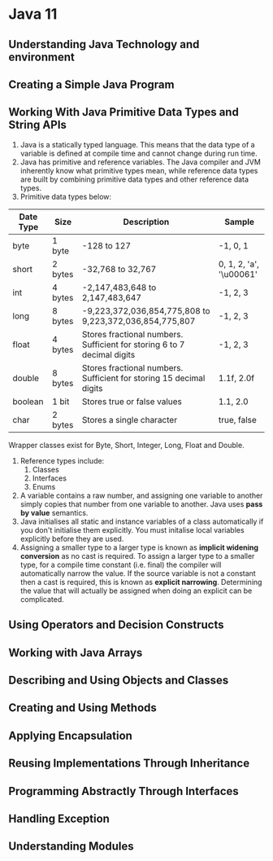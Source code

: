 # Java 11

## Understanding Java Technology and environment

## Creating a Simple Java Program

## Working With Java Primitive Data Types and String APIs

1. Java is a statically typed language. This means that the data type of a variable is defined at compile time and cannot change during run time. 
1. Java has primitive and reference variables. The Java compiler and JVM inherently know what primitive types mean, while reference data types are built by combining primitive data types and other reference data types.
1. Primitive data types below:

| Date Type | Size    | Description                                                             | Sample                  |
|-----------|---------|-------------------------------------------------------------------------|-------------------------|
| byte      | 1 byte  | -128 to 127                                                             | -1, 0, 1                |
| short     | 2 bytes | -32,768 to 32,767                                                       | 0, 1, 2, 'a', '\u00061' |
| int       | 4 bytes | -2,147,483,648 to 2,147,483,647                                         | -1, 2, 3                |
| long      | 8 bytes | -9,223,372,036,854,775,808 to 9,223,372,036,854,775,807                 | -1, 2, 3                |
| float     | 4 bytes | Stores fractional numbers. Sufficient for storing 6 to 7 decimal digits | -1, 2, 3                |
| double    | 8 bytes | Stores fractional numbers. Sufficient for storing 15 decimal digits     | 1.1f, 2.0f              |
| boolean   | 1 bit   | Stores true or false values                                             | 1.1, 2.0                |
| char      | 2 bytes | Stores a single character                                               | true, false             |

Wrapper classes exist for Byte, Short, Integer, Long, Float and Double.

1. Reference types include:
    1. Classes
    1.  Interfaces
    1.  Enums
1. A variable contains a raw number, and assigning one variable to another simply copies that number from one variable to another. Java uses **pass by value** semantics.
1. Java initialises all static and instance variables of a class automatically if you don't initialise them explicitly. You must initalise local variables explicitly before they are used.
1. Assigning a smaller type to a larger type is known as **implicit widening conversion** as no cast is required. To assign a larger type to a smaller type, for a compile time constant (i.e. final) the compiler will automatically narrow the value. If the source variable is not a constant then a cast is required, this is known as **explicit narrowing**. Determining the value that will actually be assigned when doing an explicit can be complicated.

## Using Operators and Decision Constructs

## Working with Java Arrays

## Describing and Using Objects and Classes

## Creating and Using Methods

## Applying Encapsulation

## Reusing Implementations Through Inheritance

## Programming Abstractly Through Interfaces

## Handling Exception

## Understanding Modules